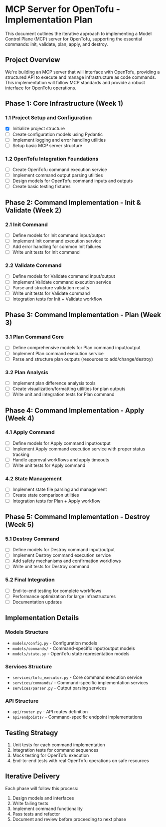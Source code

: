 # MCP Server for OpenTofu - Implementation Plan

This document outlines the iterative approach to implementing a Model Control Plane (MCP) server for OpenTofu, supporting the essential commands: init, validate, plan, apply, and destroy.

## Project Overview

We're building an MCP server that will interface with OpenTofu, providing a structured API to execute and manage infrastructure as code commands. This implementation will follow MCP standards and provide a robust interface for OpenTofu operations.

## Phase 1: Core Infrastructure (Week 1)

### 1.1 Project Setup and Configuration
- [x] Initialize project structure
- [ ] Create configuration models using Pydantic
- [ ] Implement logging and error handling utilities
- [ ] Setup basic MCP server structure

### 1.2 OpenTofu Integration Foundations
- [ ] Create OpenTofu command execution service
- [ ] Implement command output parsing utilities
- [ ] Design models for OpenTofu command inputs and outputs
- [ ] Create basic testing fixtures

## Phase 2: Command Implementation - Init & Validate (Week 2)

### 2.1 Init Command
- [ ] Define models for Init command input/output
- [ ] Implement Init command execution service
- [ ] Add error handling for common Init failures
- [ ] Write unit tests for Init command

### 2.2 Validate Command
- [ ] Define models for Validate command input/output
- [ ] Implement Validate command execution service
- [ ] Parse and structure validation results
- [ ] Write unit tests for Validate command
- [ ] Integration tests for Init + Validate workflow

## Phase 3: Command Implementation - Plan (Week 3)

### 3.1 Plan Command Core
- [ ] Define comprehensive models for Plan command input/output
- [ ] Implement Plan command execution service
- [ ] Parse and structure plan outputs (resources to add/change/destroy)

### 3.2 Plan Analysis
- [ ] Implement plan difference analysis tools
- [ ] Create visualization/formatting utilities for plan outputs
- [ ] Write unit and integration tests for Plan command

## Phase 4: Command Implementation - Apply (Week 4)

### 4.1 Apply Command
- [ ] Define models for Apply command input/output
- [ ] Implement Apply command execution service with proper status tracking
- [ ] Handle approval workflows and apply timeouts
- [ ] Write unit tests for Apply command

### 4.2 State Management
- [ ] Implement state file parsing and management
- [ ] Create state comparison utilities
- [ ] Integration tests for Plan + Apply workflow

## Phase 5: Command Implementation - Destroy (Week 5)

### 5.1 Destroy Command
- [ ] Define models for Destroy command input/output
- [ ] Implement Destroy command execution service
- [ ] Add safety mechanisms and confirmation workflows
- [ ] Write unit tests for Destroy command

### 5.2 Final Integration
- [ ] End-to-end testing for complete workflows
- [ ] Performance optimization for large infrastructures
- [ ] Documentation updates

## Implementation Details

### Models Structure
- `models/config.py` - Configuration models
- `models/commands/` - Command-specific input/output models
- `models/state.py` - OpenTofu state representation models

### Services Structure
- `services/tofu_executor.py` - Core command execution service
- `services/commands/` - Command-specific implementation services
- `services/parser.py` - Output parsing services

### API Structure
- `api/router.py` - API routes definition
- `api/endpoints/` - Command-specific endpoint implementations

## Testing Strategy
1. Unit tests for each command implementation
2. Integration tests for command sequences
3. Mock testing for OpenTofu execution
4. End-to-end tests with real OpenTofu operations on safe resources

## Iterative Delivery
Each phase will follow this process:
1. Design models and interfaces
2. Write failing tests
3. Implement command functionality
4. Pass tests and refactor
5. Document and review before proceeding to next phase